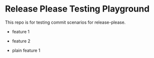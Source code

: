 # Release Please Testing Playground

This repo is for testing commit scenarios for release-please.

* feature 1
* feature 2

* plain feature 1
